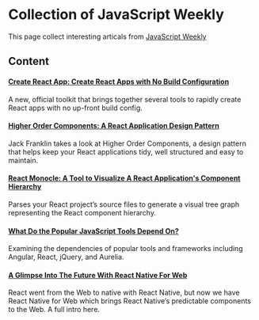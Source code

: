 # Collection of JavaScript Weekly
This page collect interesting articals from [JavaScript Weekly](http://javascriptweekly.com/)

## Content
#### [Create React App: Create React Apps with No Build Configuration](https://github.com/facebookincubator/create-react-app)
A new, official toolkit that brings together several tools to rapidly create React apps with no up-front build config.

#### [Higher Order Components: A React Application Design Pattern](https://www.sitepoint.com/react-higher-order-components)
Jack Franklin takes a look at Higher Order Components, a design pattern that helps keep your React applications tidy, well structured and easy to maintain.

#### [React Monocle: A Tool to Visualize A React Application's Component Hierarchy](https://github.com/team-gryff/react-monocle)
Parses your React project’s source files to generate a visual tree graph representing the React component hierarchy.

#### [What Do the Popular JavaScript Tools Depend On?](http://developer.telerik.com/featured/popular-javascript-tools-depend)
Examining the dependencies of popular tools and frameworks including Angular, React, jQuery, and Aurelia.

#### [A Glimpse Into The Future With React Native For Web](https://www.smashingmagazine.com/2016/08/a-glimpse-into-the-future-with-react-native-for-web/)
React went from the Web to native with React Native, but now we have React Native for Web which brings React Native’s predictable components to the Web. A full intro here.
